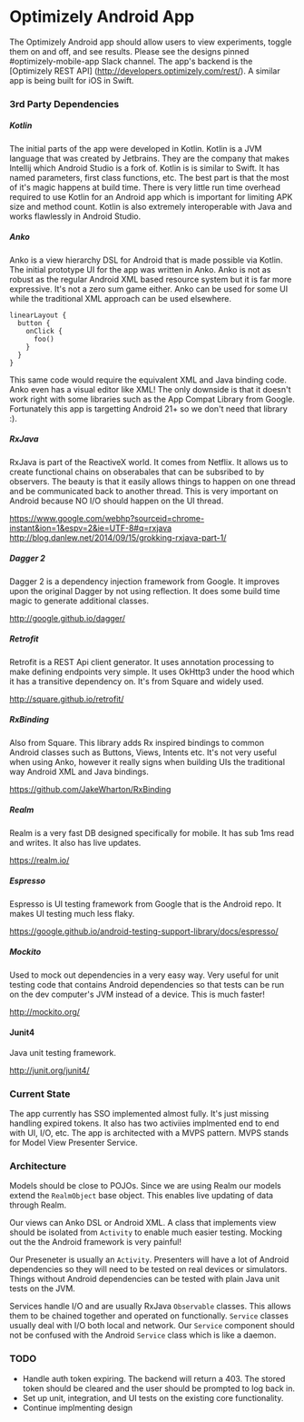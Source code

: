 Optimizely Android App
=====================

The Optimizely Android app should allow users to view experiments, toggle them on and off, and see results.  Please see the designs pinned #optimizely-mobile-app Slack channel.  The app's backend is the [Optimizely REST API] (http://developers.optimizely.com/rest/).  A similar app is being built for iOS in Swift.

### 3rd Party Dependencies
##### Kotlin
The initial parts of the app were developed in Kotlin.  Kotlin is a JVM language that was created by Jetbrains.  They are the company that makes Intellij which Android Studio is a fork of.  Kotlin is is similar to Swift.  It has named parameters, first class functions, etc.  The best part is that the most of it's magic happens at build time.  There is very little run time overhead required to use Kotlin for an Android app which is important for limiting APK size and method count.  Kotlin is also extremely interoperable with Java and works flawlessly in Android Studio.

##### Anko
Anko is a view hierarchy DSL for Android that is made possible via Kotlin.  The initial prototype UI for the app was written in Anko.  Anko is not as robust as the regular Android XML based resource system but it is far more expressive.  It's not a zero sum game either.  Anko can be used for some UI while the traditional XML approach can be used elsewhere.  

```
linearLayout {
  button {
    onClick {
      foo()
    }
  }
}
```

This same code would require the equivalent XML and Java binding code.  Anko even has a visual editor like XML!  The only downside is that it doesn't work right with some libraries such as the App Compat Library from Google.  Fortunately this app is targetting Android 21+ so we don't need that library :).

##### RxJava
RxJava is part of the ReactiveX world.  It comes from Netflix. It allows us to create functional chains on obserabales that can be subsribed to by observers.  The beauty is that it easily allows things to happen on one thread and be communicated back to another thread.  This is very important on Android because NO I/O should happen on the UI thread.  

https://www.google.com/webhp?sourceid=chrome-instant&ion=1&espv=2&ie=UTF-8#q=rxjava
http://blog.danlew.net/2014/09/15/grokking-rxjava-part-1/

##### Dagger 2
Dagger 2 is a dependency injection framework from Google.  It improves upon the original Dagger by not using reflection.  It does some build time magic to generate additional classes.

http://google.github.io/dagger/

##### Retrofit
Retrofit is a REST Api client generator.  It uses annotation processing to make defining endpoints very simple.  It uses OkHttp3 under the hood which it has a transitive dependency on.  It's from Square and widely used.

http://square.github.io/retrofit/

##### RxBinding
Also from Square.  This library adds Rx inspired bindings to common Android classes such as Buttons, Views, Intents etc.  It's not very useful when using Anko, however it really signs when building UIs the traditional way Android XML and Java bindings. 

https://github.com/JakeWharton/RxBinding

##### Realm
Realm is a very fast DB designed specifically for mobile.  It has sub 1ms read and writes.  It also has live updates.  

https://realm.io/

##### Espresso
Espresso is UI testing framework from Google that is the Android repo.  It makes UI testing much less flaky.

https://google.github.io/android-testing-support-library/docs/espresso/

##### Mockito
Used to mock out dependencies in a very easy way.  Very useful for unit testing code that contains Android dependencies so that tests can be run on the dev computer's JVM instead of a device.  This is much faster!

http://mockito.org/

#### Junit4
Java unit testing framework.

http://junit.org/junit4/

### Current State
The app currently has SSO implemented almost fully.  It's just missing handling expired tokens.  It also has two activiies implmented end to end with UI, I/O, etc.  The app is architected with a MVPS pattern.  MVPS stands for Model View Presenter Service.  

### Architecture
Models should be close to POJOs.  Since we are using Realm our models extend the `RealmObject` base object.  This enables live updating of data through Realm.  

Our views can Anko DSL or Android XML.  A class that implements view should be isolated from `Activity` to enable much easier testing.  Mocking out the the Android framework is very painful!  

Our Preseneter is usually an `Activity`.  Presenters will have a lot of Android dependencies so they will need to be tested on real devices or simulators.  Things without Android dependencies can be tested with plain Java unit tests on the JVM. 

Services handle I/O and are usually RxJava `Observable` classes.  This allows them to be chained together and operated on functionally.  `Service` classes usually deal with I/O both local and network.  Our `Service` component should not be confused with the Android `Service` class which is like a daemon.  

### TODO
- Handle auth token expiring.  The backend will return a 403.  The stored token should be cleared and the user should be prompted to log back in.
- Set up unit, integration, and UI tests on the existing core functionality.
- Continue implmenting design
